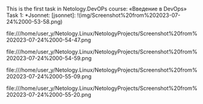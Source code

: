 This is the first task in Netology.DevOPs course: «Введение в DevOps»
Task 1:
*Jsonnet:
  [jsonnet]: !(img/Screenshot%20from%202023-07-24%2000-53-58.png)

  file:///home/user_y/Netology.Linux/NetologyProjects/Screenshot%20from%202023-07-24%2000-54-47.png 

  file:///home/user_y/Netology.Linux/NetologyProjects/Screenshot%20from%202023-07-24%2000-54-59.png 

  file:///home/user_y/Netology.Linux/NetologyProjects/Screenshot%20from%202023-07-24%2000-55-09.png  

  file:///home/user_y/Netology.Linux/NetologyProjects/Screenshot%20from%202023-07-24%2000-55-20.png 

